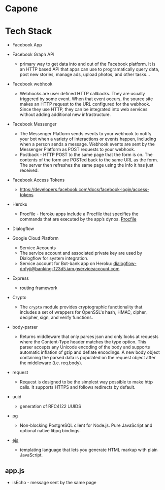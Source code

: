 # Capone

# Tech Stack
* Facebook App
* Facebook Graph API 
    - primary way to get data into and out of the Facebook platform.  It is an HTTP based
        API that apps can use to programatically query data, post new stories, manage ads, upload photos,
        and other tasks...
* Facebook webhook
    - Webhooks are user defined HTTP callbacks.  They are usually triggered by some event.  When that event 
        occurs, the source site makes an HTTP request to the URL configured for the webhook.  Since they use
        HTTP, they can be integrated into web services without adding additional new infrastructure.

* Facebook Messenger
    - The Messenger Platform sends events to your webhook to notify your bot when a variety of interactions or      events happen, including when a person sends a message. Webhook events are sent by the Messenger           Platform as POST requests to your webhook.
    - Postback - HTTP POST to the same page that the form is on.  The contents of the form are POSTed back to
        the same URL as the form.  The server then refreshes the same page using the info it has just received.
* Facebook Access Tokens
    - https://developers.facebook.com/docs/facebook-login/access-tokens
* Heroku
    - Procfile - Heroku apps include a Procfile that specifies the commands that are executed by the app’s dynos.  [Procfile](https://devcenter.heroku.com/articles/procfile)
* Dialogflow
* Google Cloud Platform
    * Service Accounts
    - The service account and associated private key are used by Dialogflow for system integration.
    - Service account for Bot-bank app on Heroku: dialogflow-dnfyji@banking-123d5.iam.gserviceaccount.com
* Express
    - routing framework
* Crypto 
    - The `crypto` module provides cryptographic functionality that includes a set of wrappers for OpenSSL's hash, HMAC, cipher, decipher, sign, and verify functions.
* body-parser
    - Returns middleware that only parses json and only looks at requests where the Content-Type header matches the type option. This parser accepts any Unicode encoding of the body and supports automatic inflation of gzip and deflate encodings.  A new body object containing the parsed data is populated on the request object after the middleware (i.e. req.body).
* request
    - Request is designed to be the simplest way possible to make http calls. It supports HTTPS and follows redirects by default.
* uuid
    - generation of RFC4122 UUIDS
* pg
    - Non-blocking PostgreSQL client for Node.js. Pure JavaScript and optional native libpq bindings.
* [ejs](https://ejs.co/)
    - templating language that lets you generate HTML markup with plain JavaScript. 

## app.js
* isEcho - message sent by the same page
